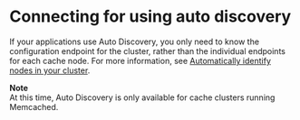 # Connecting for using auto discovery<a name="ClientConfig.AutoDiscovery"></a>

If your applications use Auto Discovery, you only need to know the configuration endpoint for the cluster, rather than the individual endpoints for each cache node\. For more information, see [Automatically identify nodes in your cluster](AutoDiscovery.md)\.

**Note**  
At this time, Auto Discovery is only available for cache clusters running Memcached\.